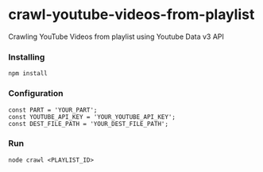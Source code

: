 # crawl-youtube-videos-from-playlist
Crawling YouTube Videos from playlist using Youtube Data v3 API 

### Installing
```
npm install
```

### Configuration
```
const PART = 'YOUR_PART';
const YOUTUBE_API_KEY = 'YOUR_YOUTUBE_API_KEY';
const DEST_FILE_PATH = 'YOUR_DEST_FILE_PATH';
```

### Run
```
node crawl <PLAYLIST_ID>
```